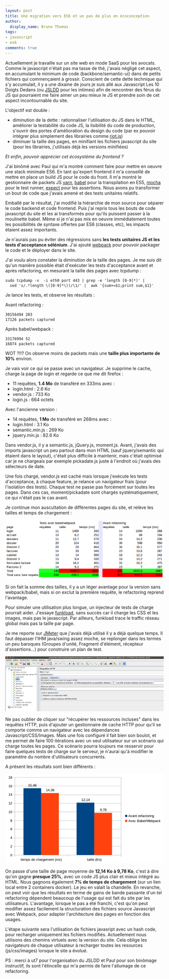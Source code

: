 ```yaml
---
layout: post
title: Une migration vers ES6 et un pas de plus en écoconception
author:
  display_name: Bruno Thomas
tags:
- javascript
- es6
comments: true
---
```


Actuellement je travaille sur un site web en mode SaaS pour les avocats. Comme le javascript n'était pas ma tasse de thé, j'avais négligé cet aspect, en accumulant le minimum de code (backbone/semantic-ui) dans de petits fichiers qui commençaient à grossir. Conscient de cette dette technique qui s'y accumulait, il y a une dixaine de jours je suis allé aux Javascript Les 10 Doigts Dedans (ou [JSLDD](http://jsldd.org/) pour les intimes) afin de rencontrer des férus du JS qui pourraient me faire aimer un peu mieux le JS et prendre soin de cet aspect incontournable du site.

L'objectif est double :

- diminution de la dette : rationnaliser l'utilisation du JS dans le HTML, améliorer la testabilité du code JS, la lisibilité du code de production, s'ouvrir des portes d'amélioration du design du code (par ex pouvoir intégrer plus simplement des librairies comme [riot.js](http://riotjs.com/))
- diminuer la taille des pages, en minifiant les fichiers javascript du site (pour les librairies, j'utilisais déjà les versions minifiées)

*Et enfin, pouvoir apprécier cet écosystème du frontend ?*

J'ai binômé avec Paul qui m'a montré comment faire pour mettre en oeuvre une stack minimale ES6. En tant qu'expert frontend il m'a conseillé de mettre en place un build JS pour le code du front. Il m'a montré le gestionnaire de packets JS [yarn](https://yarnpkg.com/), [babel](https://babeljs.io/) pour la transpilation en ES5, [mocha](http://mochajs.org/) pour le test runner, [expect](https://github.com/Automattic/expect.js) pour les assertions. Nous avons pu transformer un bout de code que j'avais amené et des tests unitaires relatifs.

Emballé par le résultat, j'ai modifié la hiérarchie de mon source pour séparer le code backend et code frontend. Puis j'ai repris tous les bouts de code javascript du site et les ai transformés pour qu'ils puissent passer à la moulinette babel. Même si je n'ai pas mis en oeuvre immédiatement toutes les possibilités de syntaxe offertes par ES6 (classes, etc), les impacts étaient assez importants.

Je n'aurais pas pu éviter des régressions sans **les tests unitaires JS et les tests d'acceptance sélénium**. J'ai ajouté [webpack](https://webpack.js.org/) pour pouvoir packager le code et le déployer dans le site.

J'ai voulu alors constater la diminution de la taille des pages. Je me suis dit qu'un manière possible était d'exécuter les tests d'acceptance avant et après refactoring, en mesurant la taille des pages avec tcpdump :

    sudo tcpdump -v  -i eth0 port 443 | grep -e 'length [0-9]*)' |  
      sed 's/.*length \([0-9]*\))/\1/' |  awk '{sum+=$1;print sum,$1}'

Je lance les tests, et observe les résultats :

Avant refactoring :

    30156494 203
    17126 packets captured

Après babel/webpack :

    33176994 52
    16874 packets captured

WOT ?!!? On observe moins de packets mais une **taille plus importante de 10%** environ.

Je vais voir ce qui se passe avec un navigateur. Je supprime le cache, charge la page de login et regarde ce que me dit firefox :

* 11 requêtes, **1.4 Mo** de transféré en 333ms avec :
* login.html : 2.6 Ko
* vendor.js : 733 Ko
* login.js : 664 octets

Avec l'ancienne version :

* 14 requêtes, **1 Mo** de transféré en 268ms avec :
* login.html : 3.1 Ko
* semantic.min.js : 269 Ko
* jquery.min.js : 82.6 Ko

Dans vendor.js, il y a semantic.js, jQuery.js, moment.js. Avant, j'avais des imports javascript un peu partout dans mon HTML (sauf jquery/semantic qui étaient dans le layout), c'était plus difficile à maintenir, mais c'était optimisé car je ne chargeais par exemple pickadate.js juste à l'endroit où j'avais des sélecteurs de date.

Une fois chargé, vendor.js est caché mais lorsque j'exécute les tests d'acceptance, à chaque feature, je relance un navigateur frais (pour l'isolation des tests). Chaque test ne passe pas forcément sur toutes les pages. Dans ces cas, moment/pickadate sont chargés systématiquement, ce qui n'était pas le cas avant.

Je continue mon auscultation de différentes pages du site, et relève les tailles et temps de chargement :

![tests manuels](../images/migration_es6/tests_manuels.png)

Si on fait la somme des tailles, il y a un léger avantage pour la version sans webpack/babel, mais si on exclut la première requête, le refactoring reprend l'avantage.

Pour simuler une utilisation plus longue, un injecteur de tests de charge pourrait aider. J'essaye [funkload](http://funkload.nuxeo.org/), sans succès car il charge les CSS et les images, mais pas le javascript. Par ailleurs, funkload trace le traffic réseau global mais pas la taille par page.

Je me reporte sur [JMeter](http://jmeter.apache.org/) que j'avais déjà utilisé il y a déjà quelque temps. Il faut dépasser l'IHM java/swing assez moche, se replonger dans les termes un peu baroques (Groupes d'unité, Fragment d'élément, récepteur d'assertions...) pour construire un plan de test.

![Config jmeter](../images/migration_es6/jmeter_config.png)

Ne pas oublier de cliquer sur "récupérer les ressources incluses" dans les requêtes HTTP, puis d'ajouter un gestionnaire de cache HTTP pour qu'il se comporte comme un navigateur avec les dépendances Javascript/CSS/Images. Mais une fois configuré il fait bien son boulot, et me permet de faire 100 itérations avec un seul utilisateur sur un scénario qui charge toutes les pages. Ce scénario pourra toujours me resservir pour faire quelques tests de charge sur le serveur, je n'aurai qu'à modifier le paramètre du nombre d'utilisateurs concurrents.

A présent les résultats sont bien différents :

![Diagramme synthèse](../images/migration_es6/diagramme_resultats_tests.png)

On passe d'une taille de page moyenne de **12,14 Ko à 9,78 Ko**, c'est à dire qu'on gagne **presque 25%**, avec un code JS plus clair et mieux intégré au HTML. Nous gagnons également **7% de temps de chargement** (sur un lien local entre 2 containers docker). Le jeu en valait la chandelle. En revanche, on peut voir que les résultats en terme de gains de bande passante d'un tel refactoring dépendent beaucoup de l'usage qui est fait du site par les utilisateurs. L'avantage, lorsque le pas a été franchi, c'est qu'on peut modifier assez facilement la structuration des fichiers source Javascript avec Webpack, pour adapter l'architecture des pages en fonction des usages.

L'étape suivante sera l'utilisation de fichiers javasript avec un hash code, pour recharger uniquement les fichiers modifiés. Actuellement nous utilisons des chemins virtuels avec la version du site. Cela oblige les navigateurs de chaque utilisateur à recharger toutes les resources (js/css/images) lorsque le site a évolué.

PS : merci à ut7 pour l'organisation du JSLDD et Paul pour son binômage instructif, ils sont l'étincelle qui m'a permis de faire l'allumage de ce refactoring.
